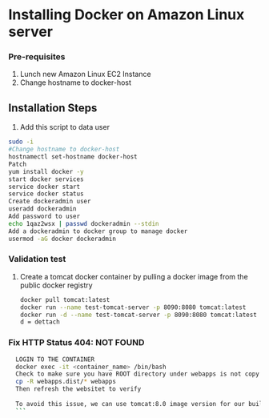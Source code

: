# Installing Docker on Amazon Linux server

### Pre-requisites
1. Lunch new Amazon Linux EC2 Instance
1. Change hostname to docker-host

## Installation Steps

1. Add this script to data user
```sh
sudo -i
#Change hostname to docker-host
hostnamectl set-hostname docker-host
Patch
yum install docker -y
start docker services
service docker start
service docker status
Create dockeradmin user
useradd dockeradmin
Add password to user
echo 1qaz2wsx | passwd dockeradmin --stdin
Add a dockeradmin to docker group to manage docker
usermod -aG docker dockeradmin
```

### Validation test
1. Create a tomcat docker container by pulling a docker image from the public docker registry
   ```sh
   docker pull tomcat:latest
   docker run --name test-tomcat-server -p 8090:8080 tomcat:latest
   docker run -d --name test-tomcat-server -p 8090:8080 tomcat:latest
   d = dettach
   ```
   
### Fix HTTP Status 404: NOT FOUND
  ``` sh
    LOGIN TO THE CONTAINER
    docker exec -it <container_name> /bin/bash
    Check to make sure you have ROOT directory under webapps is not copy from webapps.dist
    cp -R webapps.dist/* webapps
    Then refresh the websitet to verify
    
    To avoid this issue, we can use tomcat:8.0 image version for our build
    ```
    




